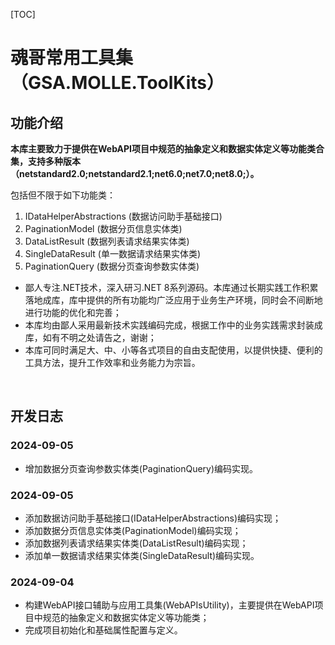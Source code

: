 [TOC]

# 魂哥常用工具集（GSA.MOLLE.ToolKits）

## 功能介绍

**本库主要致力于提供在WebAPI项目中规范的抽象定义和数据实体定义等功能类合集，支持多种版本（netstandard2.0;netstandard2.1;net6.0;net7.0;net8.0;）。**

包括但不限于如下功能类：
1. IDataHelperAbstractions (数据访问助手基础接口)
1. PaginationModel (数据分页信息实体类)
1. DataListResult (数据列表请求结果实体类)
1. SingleDataResult (单一数据请求结果实体类)
1. PaginationQuery (数据分页查询参数实体类)

- 鄙人专注.NET技术，深入研习.NET 8系列源码。本库通过长期实践工作积累落地成库，库中提供的所有功能均广泛应用于业务生产环境，同时会不间断地进行功能的优化和完善；
- 本库均由鄙人采用最新技术实践编码完成，根据工作中的业务实践需求封装成库，如有不明之处请告之，谢谢；
- 本库可同时满足大、中、小等各式项目的自由支配使用，以提供快捷、便利的工具方法，提升工作效率和业务能力为宗旨。

<br>

## 开发日志

### 2024-09-05
- 增加数据分页查询参数实体类(PaginationQuery)编码实现。

### 2024-09-05
- 添加数据访问助手基础接口(IDataHelperAbstractions)编码实现；
- 添加数据分页信息实体类(PaginationModel)编码实现；
- 添加数据列表请求结果实体类(DataListResult)编码实现；
- 添加单一数据请求结果实体类(SingleDataResult)编码实现。

### 2024-09-04
- 构建WebAPI接口辅助与应用工具集(WebAPIsUtility)，主要提供在WebAPI项目中规范的抽象定义和数据实体定义等功能类；
- 完成项目初始化和基础属性配置与定义。
